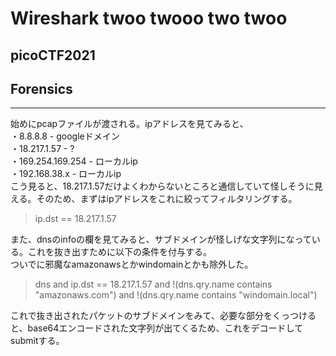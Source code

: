 # Wireshark twoo twooo two twoo
## picoCTF2021
## Forensics
***

始めにpcapファイルが渡される。ipアドレスを見てみると、  
・8.8.8.8 - googleドメイン  
・18.217.1.57 - ?  
・169.254.169.254 - ローカルip  
・192.168.38.x - ローカルip  
こう見ると、18.217.1.57だけよくわからないところと通信していて怪しそうに見える。そのため、まずはipアドレスをこれに絞ってフィルタリングする。  
> ip.dst == 18.217.1.57
  
また、dnsのinfoの欄を見てみると、サブドメインが怪しげな文字列になっている。これを抜き出すために以下の条件を付与する。  
ついでに邪魔なamazonawsとかwindomainとかも除外した。  
> dns and ip.dst == 18.217.1.57 and !(dns.qry.name contains "amazonaws.com") and !(dns.qry.name contains "windomain.local")
  
これで抜き出されたパケットのサブドメインをみて、必要な部分をくっつけると、base64エンコードされた文字列が出てくるため、これをデコードしてsubmitする。